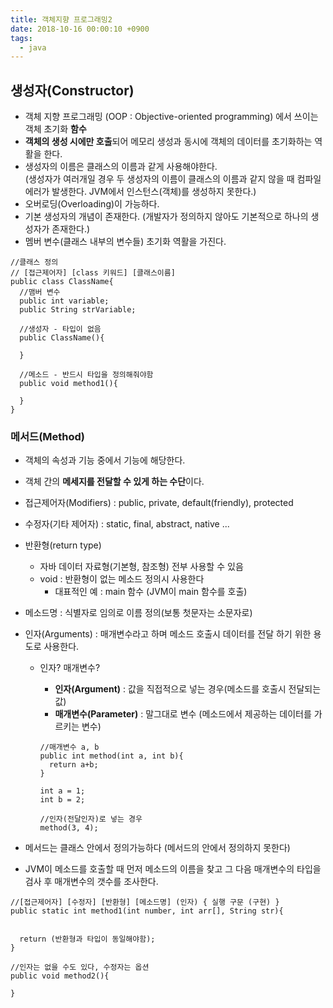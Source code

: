 ```yaml
---
title: 객체지향 프로그래밍2
date: 2018-10-16 00:00:10 +0900
tags:
  - java
---
```

## 생성자(Constructor)
- 객체 지향 프로그래밍 (OOP : Objective-oriented programming) 에서 쓰이는 객체 초기화 **함수**
- **객체의 생성 시에만 호출**되어 메모리 생성과 동시에 객체의 데이터를 초기화하는 역활을 한다.
- 생성자의 이름은 클래스의 이름과 같게 사용해야한다.<br/>(생성자가 여러개일 경우 두 생성자의 이름이 클래스의 이름과 같지 않을 때 컴파일 에러가 발생한다. JVM에서 인스턴스(객체)를 생성하지 못한다.)
- 오버로딩(Overloading)이 가능하다.
- 기본 생성자의 개념이 존재한다. (개발자가 정의하지 않아도 기본적으로 하나의 생성자가 존재한다.)
- 멤버 변수(클래스 내부의 변수들) 초기화 역활을 가진다.

```
//클래스 정의
// [접근제어자] [class 키워드] [클래스이름]
public class ClassName{
  //맴버 변수
  public int variable;
  public String strVariable;
  
  //생성자 - 타입이 없음
  public ClassName(){

  }

  //메소드 - 반드시 타입을 정의해줘야함
  public void method1(){

  }
}
```

### 메서드(Method)
- 객체의 속성과 기능 중에서 기능에 해당한다.
- 객체 간의 **메세지를 전달할 수 있게 하는 수단**이다.
- 접근제어자(Modifiers) : public, private, default(friendly), protected
- 수정자(기타 제어자) : static, final, abstract, native ...
- 반환형(return type) 
  - 자바 데이터 자료형(기본형, 참조형) 전부 사용할 수 있음
  - void : 반환형이 없는 메소드 정의시 사용한다
    - 대표적인 예 : main 함수 (JVM이 main 함수를 호출)

- 메소드명 : 식별자로 임의로 이름 정의(보통 첫문자는 소문자로)
- 인자(Arguments) : 매개변수라고 하며 메소드 호출시 데이터를 전달 하기 위한 용도로 사용한다.
  - 인자? 매개변수?
    - **인자(Argument)** : 값을 직접적으로 넣는 경우(메소드를 호출시 전달되는 값)
    - **매개변수(Parameter)** : 말그대로 변수 (메소드에서 제공하는 데이터를 가르키는 변수)
    
    ```
    //매개변수 a, b
    public int method(int a, int b){
      return a+b;
    }

    int a = 1;
    int b = 2;

    //인자(전달인자)로 넣는 경우
    method(3, 4);
    ```

- 메서드는 클래스 안에서 정의가능하다 (메서드의 안에서 정의하지 못한다)
- JVM이 메소드를 호출할 때 먼저 메소드의 이름을 찾고 그 다음 매개변수의 타입을 검사 후 매개변수의 갯수를 조사한다.


```
//[접근제어자] [수정자] [반환형] [메소드명] (인자) { 실행 구문 (구현) }
public static int method1(int number, int arr[], String str){
  
  
  return (반환형과 타입이 동일해야함);
}

//인자는 없을 수도 있다, 수정자는 옵션
public void method2(){

}

```